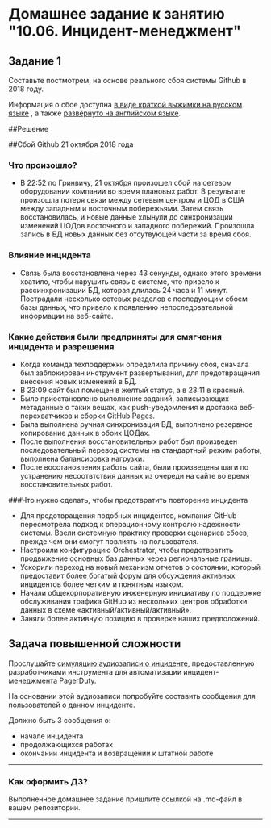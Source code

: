 # Домашнее задание к занятию "10.06. Инцидент-менеджмент"

## Задание 1

Составьте постмотрем, на основе реального сбоя системы Github в 2018 году.

Информация о сбое доступна [в виде краткой выжимки на русском языке](https://habr.com/ru/post/427301/) , а
также [развёрнуто на английском языке](https://github.blog/2018-10-30-oct21-post-incident-analysis/).

##Решение

##Сбой Github 21 октября 2018 года

### Что произошло?

- В 22:52 по Гринвичу, 21 октября произошел сбой на сетевом оборудовании компании во время плановых работ. В результате произошла потеря связи между сетевым центром и ЦОД в США между западным и восточным побережьями.
Затем связь восстановилась, и новые данные хлынули до синхронизации изменений ЦОДов восточного и западного побережий. Произошла запись в БД новых данных без отсутвующей части за время сбоя.

### Влияние инцидента

- Связь была восстановлена через 43 секунды, однако этого времени хватило, чтобы нарушить связь в системе, что привело к рассинхронизации БД, которая длилась 24 часа и 11 минут.
Пострадали несколько сетевых разделов с последующим сбоем базы данных, что привело к появлению непоследовательной информации на веб-сайте.

### Какие действия были предприняты для смягчения инцидента и разрешения

- Когда команда техподдержки определила причину сбоя, сначала был заблокирован инструмент развертывания, для предотвращения внесения новых изменений в БД.
- В 23:09 сайт был помещен в желтый статус, а в 23:11 в красный.
- Было приостановлено выполнение заданий, записывающих метаданные о таких вещах, как push-уведомления и доставка веб-перехватчиков и сборки GitHub Pages.
- Была выполнена ручная синхронизация БД, выполнено резервное копирование данных в обоих ЦОДах.
- После выполнения восстановительных работ был произведен последовательный перевод системы на стандартный режим работы, выполнена балансировка нагрузки.
- После восстановления работы сайта, были произведены шаги по устранению несоотвтствия данных из очереди на сайте во время восстановительных работ.

###Что нужно сделать, чтобы предотвратить повторение инцидента

- Для предотвращения подобных инцидентов, компания GitHub пересмотрела подход к операционному контролю надежности системы. Ввели системную практику проверки сценариев сбоев, прежде чем они смогут повлиять на пользователя.
- Настроили конфигурацию Orchestrator, чтобы предотвратить продвижение основных баз данных через региональные границы.
- Ускорили переход на новый механизм отчетов о состоянии, который предоставит более богатый форум для обсуждения активных инцидентов более четким и понятным языком.
- Начали общекорпоративную инженерную инициативу по поддержке обслуживания трафика GitHub из нескольких центров обработки данных в схеме «активный/активный/активный».
- Заняли более активную позицию в проверке наших предположений.



## Задача повышенной сложности

Прослушайте [симуляцию аудиозаписи о инциденте](https://youtu.be/vw6I5DYWkNA?t=1), предоставленную
разработчиками инструмента для автоматизации инцидент-менеджмента PagerDuty.

На основании этой аудиозаписи попробуйте составить сообщения для пользователей о данном инциденте.

Должно быть 3 сообщения о:
- начале инцидента
- продолжающихся работах
- окончании инцидента и возвращении к штатной работе

---

### Как оформить ДЗ?

Выполненное домашнее задание пришлите ссылкой на .md-файл в вашем репозитории.

---
